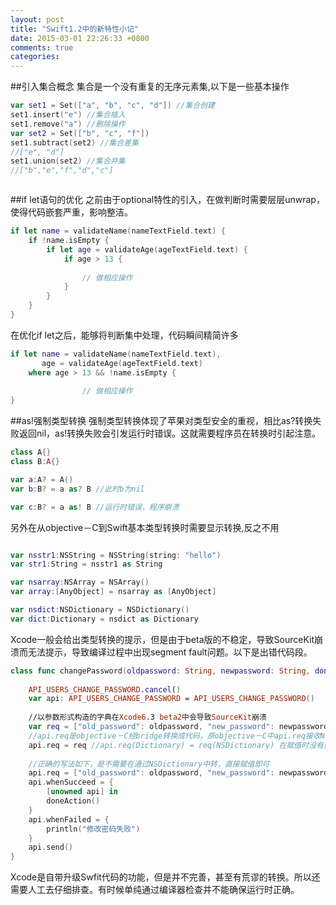 ```yaml
---
layout: post
title: "Swift1.2中的新特性小记"
date: 2015-03-01 22:26:33 +0800
comments: true
categories: 
---
```


##引入集合概念
集合是一个没有重复的无序元素集,以下是一些基本操作

```swift
var set1 = Set(["a", "b", "c", "d"]) //集合创建
set1.insert("e") //集合插入
set1.remove("a") //删除操作
var set2 = Set(["b", "c", "f"])
set1.subtract(set2) //集合差集
//["e", "d"]
set1.union(set2) //集合并集
//["b","e","f","d","c"]



```

##if let语句的优化
之前由于optional特性的引入，在做判断时需要层层unwrap，使得代码嵌套严重，影响整洁。
```swift
if let name = validateName(nameTextField.text) {
    if !name.isEmpty {
        if let age = validateAge(ageTextField.text) {
            if age > 13 {
                
                // 做相应操作
            }
        }
    }
}
```

在优化if let之后，能够将判断集中处理，代码瞬间精简许多

```swift
if let name = validateName(nameTextField.text),
       age = validateAge(ageTextField.text)
    where age > 13 && !name.isEmpty {
    
                // 做相应操作
}
```

##as!强制类型转换
强制类型转换体现了苹果对类型安全的重视，相比as?转换失败返回nil，as!转换失败会引发运行时错误。这就需要程序员在转换时引起注意。

```swift
class A{}
class B:A{}

var a:A? = A()
var b:B? = a as? B //此时b为nil

var c:B? = a as! B //运行时错误，程序崩溃

```

另外在从objective－C到Swift基本类型转换时需要显示转换,反之不用

```swift

var nsstr1:NSString = NSString(string: "hello")
var str1:String = nsstr1 as String

var nsarray:NSArray = NSArray()
var array:[AnyObject] = nsarray as [AnyObject]

var nsdict:NSDictionary = NSDictionary()
var dict:Dictionary = nsdict as Dictionary
```

Xcode一般会给出类型转换的提示，但是由于beta版的不稳定，导致SourceKit崩溃而无法提示，导致编译过程中出现segment fault问题。以下是出错代码段。

```swift
class func changePassword(oldpassword: String, newpassword: String, doneAction:()->()) {
    
    API_USERS_CHANGE_PASSWORD.cancel()
    var api: API_USERS_CHANGE_PASSWORD = API_USERS_CHANGE_PASSWORD()
    
    //以参数形式构造的字典在Xcode6.3 beta2中会导致SourceKit崩溃
    var req = ["old_password": oldpassword, "new_password": newpassword] as NSDictionary
    //api.req是objective－C经bridge转换成代码，原objective－C中api.req接收NSDictionary的赋值，但是经bridge转换后，需要Dictionary值。
    api.req = req //api.req(Dictionary) = req(NSDictionary) 在赋值时没有编辑器错误警告，导致执行编译，最后出现编译不通过情况
    
    //正确的写法如下，是不需要在通过NSDictionary中转，直接赋值即可
    api.req = ["old_password": oldpassword, "new_password": newpassword]
    api.whenSucceed = {
        [unowned api] in
        doneAction()
    }
    api.whenFailed = {
        println("修改密码失败")
    }
    api.send()
}


```


Xcode是自带升级Swfit代码的功能，但是并不完善，甚至有荒谬的转换。所以还需要人工去仔细排查。有时候单纯通过编译器检查并不能确保运行时正确。